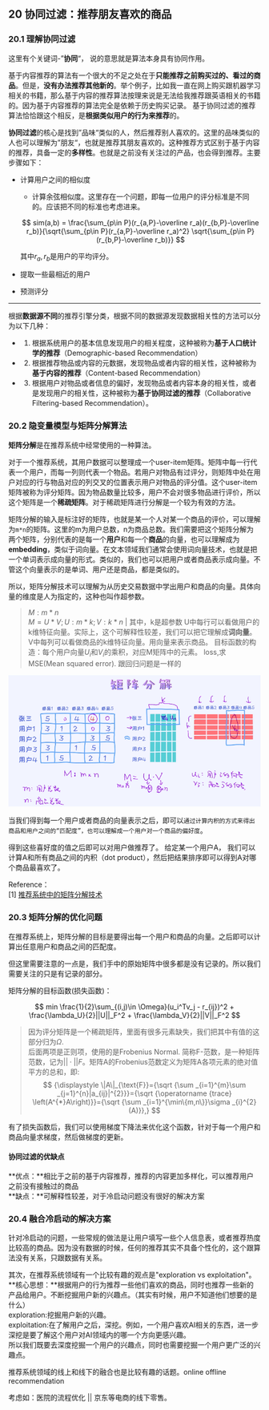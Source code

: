 ## 20 协同过滤：推荐朋友喜欢的商品
### 20.1 理解协同过滤
这里有个关键词-”**协同**“， 说的意思就是算法本身具有协同作用。

基于内容推荐的算法有一个很大的不足之处在于**只能推荐之前购买过的、看过的商品**。但是，**没有办法推荐其他新的**。举个例子，比如我一直在网上购买跟机器学习相关的书籍，那么基于内容的推荐算法按理来说是无法给我推荐跟英语相关的书籍的。因为基于内容推荐的算法完全是依赖于历史购买记录。 基于协同过滤的推荐算法恰恰跟这个相反，是**根据类似用户的行为来推荐**的。

**协同过滤**的核心是找到”品味“类似的人，然后推荐别人喜欢的。这里的品味类似的人也可以理解为”朋友“，也就是推荐其朋友喜欢的。这种推荐方式区别于基于内容的推荐，具备一定的**多样性**。也就是之前没有关注过的产品，也会得到推荐。主要步骤如下：

- 计算用户之间的相似度
  
  + 计算余弦相似度。这里存在一个问题，即每一位用户的评分标准是不同的。应该把不同的标准也考虑进来。
  
  $$
  sim(a,b) = \frac{\sum_{p\in P}(r_{a,P}-\overline r_a)(r_{b,P}-\overline r_b)}{\sqrt{\sum_{p\in P}(r_{a,P}-\overline r_a)^2} \sqrt{\sum_{p\in P}(r_{b,P}-\overline r_b)}}
  $$
  
  其中$r_a,r_b$是用户的平均评分。
  
  
  
- 提取一些最相近的用户

- 预测评分

---

根据**数据源不同**的推荐引擎分类，根据不同的数据源发现数据相关性的方法可以分为以下几种：

- 1. 根据系统用户的基本信息发现用户的相关程度，这种被称为**基于人口统计学的推荐**（Demographic-based Recommendation）
- 2. 根据推荐物品或内容的元数据，发现物品或者内容的相关性，这种被称为**基于内容的推荐**（Content-based Recommendation）
- 3. 根据用户对物品或者信息的偏好，发现物品或者内容本身的相关性，或者是发现用户的相关性，这种被称为**基于协同过滤的推荐**（Collaborative Filtering-based Recommendation）。



### 20.2 隐变量模型与矩阵分解算法

**矩阵分解**是在推荐系统中经常使用的一种算法。

对于一个推荐系统，其用户数据可以整理成一个user-item矩阵。矩阵中每一行代表一个用户，而每一列则代表一个物品。若用户对物品有过评分，则矩阵中处在用户对应的行与物品对应的列交叉的位置表示用户对物品的评分值。这个user-item矩阵被称为评分矩阵。因为物品数量比较多，用户不会对很多物品进行评价，所以这个矩阵是一个**稀疏矩阵**。对于稀疏矩阵进行分解是一个较为有效的方法。

矩阵分解的输入是标注好的矩阵，也就是某一个人对某一个商品的评价，可以理解为`m*n`的矩阵。这里的m为用户总数，n为商品总数。我们需要把这个矩阵分解为两个矩阵，分别代表的是每一个**用户**和每一个**商品**的向量，也可以理解成为**embedding**，类似于词向量。在文本领域我们通常会使用词向量技术，也就是把一个单词表示成向量的形式。类似的，我们也可以把用户或者商品表示成向量。不管这个向量表示的是单词、用户还是商品，都是类似的。

所以，矩阵分解技术可以理解为从历史交易数据中学出用户和商品的向量。具体向量的维度是人为指定的，这种也叫作超参数。

> $M:m*n$  
> $M=U*V;U:m*k;V:k*n$  | 其中，k是超参数
> U中每行可以看做用户的k维特征向量。实际上，这个可解释性较差，我们可以把它理解成**词向量**。
> V中每列可以看做商品的k维特征向量。用向量来表示商品。
> 目标函数的构造：每个用户向量$U_i$和$V_i$的乘积，对应M矩阵中的元素。
> loss,求MSE(Mean squared error). 跟回归问题是一样的

![矩阵分解](MDimgs/矩阵分解.png)



当我们得到每一个用户或者商品的向量表示之后，即可以`通过计算内积的方式来得出商品和用户之间的“匹配度”，也可以理解成一个用户对一个商品的偏好度`。

得到这些喜好度的值之后即可以对用户做推荐了。 给定某一个用户A， 我们可以计算A和所有商品之间的内积（dot product），然后把结果排序即可以得到A对哪个商品最喜欢了。

Reference：  
[1] [推荐系统中的矩阵分解技术](https://zhuanlan.zhihu.com/p/34497989)



### 20.3 矩阵分解的优化问题

在推荐系统上，矩阵分解的目标是要得出每一个用户和商品的向量。之后即可以计算出任意用户和商品之间的匹配度。

但这里需要注意的一点是，我们手中的原始矩阵中很多都是没有记录的。所以我们需要关注的只是有记录的部分。

矩阵分解的目标函数(损失函数)：  


$$
min \frac{1}{2}\sum_{(i,j)\in \Omega}(u_i^Tv_j - r_{ij})^2 + \frac{\lambda_U}{2}||U||_F^2 + \frac{\lambda_V}{2}||V||_F^2
$$
> 因为评分矩阵是一个稀疏矩阵，里面有很多元素缺失，我们把其中有值的这部分归为$\Omega$.  
> 后面两项是正则项，使用的是Frobenius Normal. 简称F-范数，是一种矩阵范数，记为$||·||F$。矩阵A的Frobenius范数定义为矩阵A各项元素的绝对值平方的总和，即:
> $$
> {\displaystyle \|A\|_{\text{F}}={\sqrt {\sum _{i=1}^{m}\sum _{j=1}^{n}|a_{ij}|^{2}}}={\sqrt {\operatorname {trace} \left(A^{*}A\right)}}={\sqrt {\sum _{i=1}^{\min\{m,n\}}\sigma _{i}^{2}(A)}},}
> $$
> 

有了损失函数后，我们可以使用梯度下降法来优化这个函数，针对于每一个用户和商品向量求梯度，然后做梯度的更新。

#### 协同过滤的优缺点
**优点：**相比于之前的基于内容推荐，推荐的内容更加多样化，可以推荐用户之前没有接触过的商品  
**缺点：**可解释性较差，对于冷启动问题没有很好的解决方案



### 20.4 融合冷启动的解决方案
针对冷启动的问题，一些常规的做法是让用户填写一些个人信息表，或者推荐热度比较高的商品。因为没有数据的时候，任何的推荐其实不具备个性化的，这个跟算法没有关系，只跟数据有关系。

其次，在推荐系统领域有一个比较有趣的观点是"exploration vs exploitation"。  
**核心思想：**根据用户的行为推荐一些他们喜欢的商品，同时也推荐一些新的产品给用户。不断挖掘用户新的兴趣点。（其实有时候，用户不知道他们想要的是什么）   
exploration:挖掘用户新的兴趣。  
exploitation:在了解用户之后，深挖。例如，一个用户喜欢AI相关的东西，进一步深挖是要了解这个用户对AI领域内的哪一个方向更感兴趣。  
所以我们既要去深度挖掘一个用户的兴趣点，同时也需要挖掘一个用户更广泛的兴趣点。

推荐系统领域的线上和线下的融合也是比较有趣的话题。online offline recommendation

考虑如：医院的流程优化 || 京东等电商的线下零售。